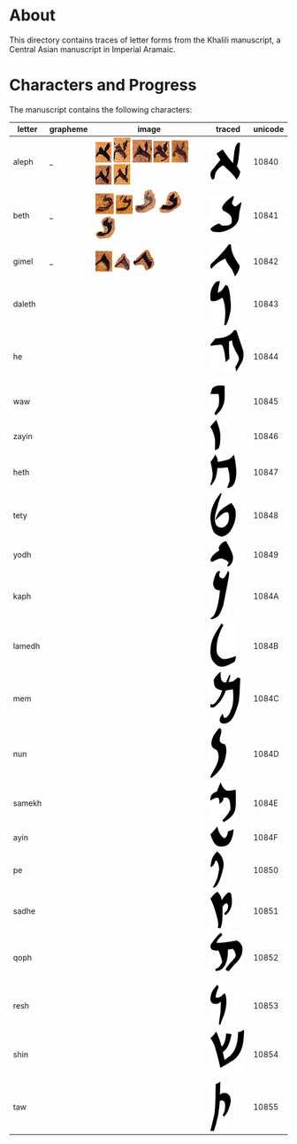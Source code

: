 #  About 

This directory contains traces of letter forms from the Khalili manuscript, a Central Asian manuscript in Imperial Aramaic. 

# Characters and Progress 
The manuscript contains the following characters:

| letter        | grapheme      | image  | traced | unicode |
| ------------- | ------------- | ------ | ----- | ------- |
| aleph | _ | ![01](https://github.com/ICEDPaleography/font-khalili/raw/master/sources/png/aleph/001.png) ![02](https://github.com/ICEDPaleography/font-khalili/raw/master/sources/png/aleph/002.png) ![03](https://github.com/ICEDPaleography/font-khalili/raw/master/sources/png/aleph/003.png) ![04](https://github.com/ICEDPaleography/font-khalili/raw/master/sources/png/aleph/004.png) ![05](https://github.com/ICEDPaleography/font-khalili/raw/master/sources/png/aleph/005.png) ![06](https://github.com/ICEDPaleography/font-khalili/raw/master/sources/png/aleph/006.png) ![07](https://github.com/ICEDPaleography/font-khalili/raw/master/sources/png/aleph/007.png) | ![FIX](https://github.com/ICEDPaleography/font-khalili/raw/master/dev/svg/aleph_small.png) | 10840 |
| beth | _ | ![01](https://github.com/ICEDPaleography/font-khalili/raw/master/sources/png/beth/001.png) ![02](https://github.com/ICEDPaleography/font-khalili/raw/master/sources/png/beth/002.png) ![03](https://github.com/ICEDPaleography/font-khalili/raw/master/sources/png/beth/003.png) ![04](https://github.com/ICEDPaleography/font-khalili/raw/master/sources/png/beth/004.png) ![05](https://github.com/ICEDPaleography/font-khalili/raw/master/sources/png/beth/005.png) | ![FIX](https://github.com/ICEDPaleography/font-khalili/raw/master/dev/svg/beth_small.png) | 10841 |
| gimel | _ | ![01](https://github.com/ICEDPaleography/font-khalili/raw/master/sources/png/gimel/001.png) ![02](https://github.com/ICEDPaleography/font-khalili/raw/master/sources/png/gimel/002.png) ![03](https://github.com/ICEDPaleography/font-khalili/raw/master/sources/png/gimel/003.png) | ![FIX](https://github.com/ICEDPaleography/font-khalili/raw/master/dev/svg/gimel_small.png) | 10842 |
| daleth |  |  | ![FIX](https://github.com/ICEDPaleography/font-khalili/raw/master/dev/svg/daleth_small.png)  | 10843 |
| he     |  |  | ![FIX](https://github.com/ICEDPaleography/font-khalili/raw/master/dev/svg/he_small.png)  | 10844 |
| waw    |  |  | ![FIX](https://github.com/ICEDPaleography/font-khalili/raw/master/dev/svg/waw_small.png)  | 10845 |
| zayin  |  |  | ![FIX](https://github.com/ICEDPaleography/font-khalili/raw/master/dev/svg/zayin_small.png)  | 10846 |
| heth   |  |  | ![FIX](https://github.com/ICEDPaleography/font-khalili/raw/master/dev/svg/heth_small.png)  | 10847 |
| tety   |  |  | ![FIX](https://github.com/ICEDPaleography/font-khalili/raw/master/dev/svg/teth_small.png)  | 10848 |
| yodh   |  |  | ![FIX](https://github.com/ICEDPaleography/font-khalili/raw/master/dev/svg/yodh_small.png)  | 10849 |
| kaph   |  |  | ![FIX](https://github.com/ICEDPaleography/font-khalili/raw/master/dev/svg/kaph_small.png)  | 1084A |
| lamedh |  |  | ![FIX](https://github.com/ICEDPaleography/font-khalili/raw/master/dev/svg/lamedh_small.png)  | 1084B |
| mem    |  |  | ![FIX](https://github.com/ICEDPaleography/font-khalili/raw/master/dev/svg/mem_small.png)  | 1084C |
| nun    |  |  | ![FIX](https://github.com/ICEDPaleography/font-khalili/raw/master/dev/svg/nun_small.png)  | 1084D |
| samekh |  |  | ![FIX](https://github.com/ICEDPaleography/font-khalili/raw/master/dev/svg/samekh_small.png)  | 1084E |
| ayin   |  |  | ![FIX](https://github.com/ICEDPaleography/font-khalili/raw/master/dev/svg/ayin_small.png)  | 1084F |
| pe     |  |  | ![FIX](https://github.com/ICEDPaleography/font-khalili/raw/master/dev/svg/pe_small.png)  | 10850 |
| sadhe   |  |  | ![FIX](https://github.com/ICEDPaleography/font-khalili/raw/master/dev/svg/sadhe_small.png)  | 10851 |
| qoph   |  |  | ![FIX](https://github.com/ICEDPaleography/font-khalili/raw/master/dev/svg/qoph_small.png)  | 10852 |
| resh   |  |  | ![FIX](https://github.com/ICEDPaleography/font-khalili/raw/master/dev/svg/resh_small.png)  | 10853 |
| shin   |  |  | ![FIX](https://github.com/ICEDPaleography/font-khalili/raw/master/dev/svg/shin_small.png)  | 10854 |
| taw    |  |  | ![FIX](https://github.com/ICEDPaleography/font-khalili/raw/master/dev/svg/taw_small.png)  | 10855 |
